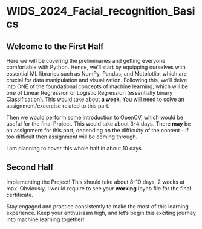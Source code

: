# WIDS_2024_Facial_recognition_Basics
## Welcome to the First Half

Here we will be covering the preliminaries and getting everyone comfortable with Python. Hence, we’ll start by equipping ourselves with essential ML libraries such as NumPy, Pandas, and Matplotlib, which are crucial for data manipulation and visualization. Following this, we’ll delve into ONE of the foundational concepts of machine learning, which will be one of Linear Regression or Logistic Regression (essentially binary Classification). This would take about **a week**. You will need to solve an assignment/excercise related to this part.

Then we would perform some introduction to OpenCV, which would be useful for the final Project. This would take about 3-4 days. There **may** be an assignment for this part, depending on the difficulty of the content - if too difficult then assignment will be coming through.

I am planning to cover this whole half in about 10 days.

## Second Half
Implementing the Project! This should take about 8-10 days, 2 weeks at max. Obviously, I would require to see your **working** ipynb file for the final certificate.

Stay engaged and practice consistently to make the most of this learning experience. Keep your enthusiasm high, and let’s begin this exciting journey into machine learning together!
